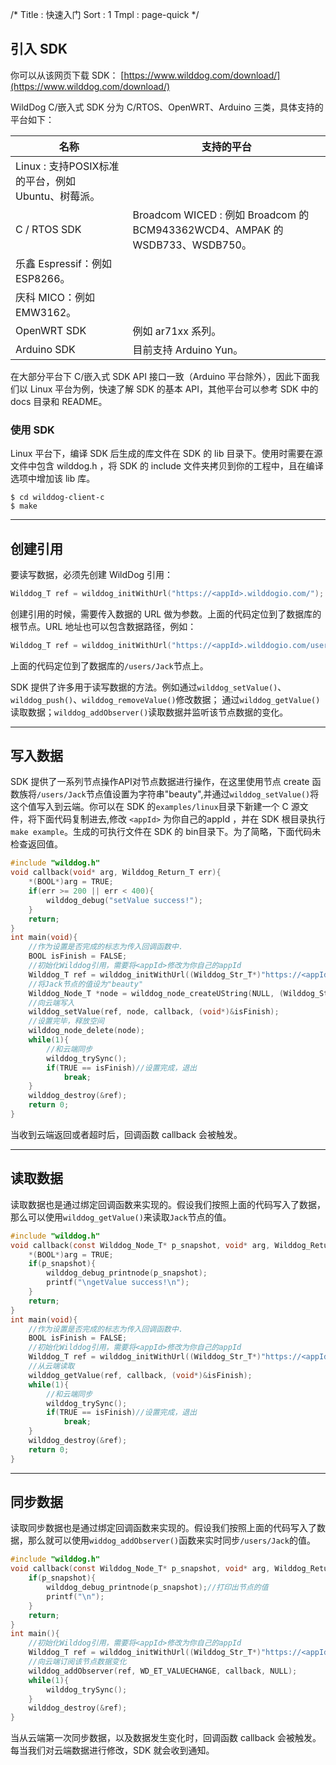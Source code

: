/*
Title : 快速入门
Sort : 1
Tmpl : page-quick
*/

## 引入 SDK

你可以从该网页下载 SDK： [https://www.wilddog.com/download/](https://www.wilddog.com/download/)

WildDog C/嵌入式 SDK 分为 C/RTOS、OpenWRT、Arduino 三类，具体支持的平台如下：

名称 | 支持的平台
---- | ----
 | Linux : 支持POSIX标准的平台，例如 Ubuntu、树莓派。
C / RTOS SDK | Broadcom WICED : 例如 Broadcom 的 BCM943362WCD4、AMPAK 的 WSDB733、WSDB750。
 | 乐鑫 Espressif：例如 ESP8266。
 | 庆科 MICO：例如 EMW3162。
OpenWRT SDK | 例如 ar71xx 系列。
Arduino SDK | 目前支持 Arduino Yun。

在大部分平台下 C/嵌入式 SDK API 接口一致（Arduino 平台除外），因此下面我们以 Linux 平台为例，快速了解 SDK 的基本 API，其他平台可以参考 SDK 中的 docs 目录和 README。

### 使用 SDK

Linux 平台下，编译 SDK 后生成的库文件在 SDK 的 lib 目录下。使用时需要在源文件中包含 wilddog.h ，将 SDK 的 include 文件夹拷贝到你的工程中，且在编译选项中增加该 lib 库。

	$ cd wilddog-client-c
	$ make 

<hr>

## 创建引用

要读写数据，必须先创建 WildDog 引用：
```c
Wilddog_T ref = wilddog_initWithUrl("https://<appId>.wilddogio.com/");
```
创建引用的时候，需要传入数据的 URL 做为参数。上面的代码定位到了数据库的根节点。URL 地址也可以包含数据路径，例如：
```c
Wilddog_T ref = wilddog_initWithUrl("https://<appId>.wilddogio.com/users/Jack");
```
上面的代码定位到了数据库的`/users/Jack`节点上。

SDK 提供了许多用于读写数据的方法。例如通过`wilddog_setValue()`、`wilddog_push()`、`wilddog_removeValue()`修改数据； 通过`wilddog_getValue()`读取数据；`wilddog_addObserver()`读取数据并监听该节点数据的变化。

<hr>

## 写入数据

SDK 提供了一系列节点操作API对节点数据进行操作，在这里使用节点 create 函数族将`/users/Jack`节点值设置为字符串"beauty",并通过`wilddog_setValue()`将这个值写入到云端。你可以在 SDK 的`examples/linux`目录下新建一个 C 源文件，将下面代码复制进去,修改 `<appId>` 为你自己的appId ，并在 SDK 根目录执行`make example`。生成的可执行文件在 SDK 的 bin目录下。为了简略，下面代码未检查返回值。
```c
#include "wilddog.h"
void callback(void* arg, Wilddog_Return_T err){
	*(BOOL*)arg = TRUE;
    if(err >= 200 || err < 400){
        wilddog_debug("setValue success!");
    }
    return;
}
int main(void){
	//作为设置是否完成的标志为传入回调函数中.
	BOOL isFinish = FALSE;
	//初始化Wilddog引用，需要将<appId>修改为你自己的appId
	Wilddog_T ref = wilddog_initWithUrl((Wilddog_Str_T*)"https://<appId>.wilddogio.com/users/Jack");
	//将Jack节点的值设为"beauty"
	Wilddog_Node_T *node = wilddog_node_createUString(NULL, (Wilddog_Str_T*)"beauty");
	//向云端写入
	wilddog_setValue(ref, node, callback, (void*)&isFinish);
	//设置完毕，释放空间
	wilddog_node_delete(node);
	while(1){
		//和云端同步
		wilddog_trySync();
		if(TRUE == isFinish)//设置完成，退出
			break;
	}
	wilddog_destroy(&ref);
	return 0;
}
```
当收到云端返回或者超时后，回调函数 callback 会被触发。

<hr>

## 读取数据

读取数据也是通过绑定回调函数来实现的。假设我们按照上面的代码写入了数据，那么可以使用`wilddog_getValue()`来读取`Jack`节点的值。
```c
#include "wilddog.h"
void callback(const Wilddog_Node_T* p_snapshot, void* arg, Wilddog_Return_T err){
    *(BOOL*)arg = TRUE;
    if(p_snapshot){
        wilddog_debug_printnode(p_snapshot);
		printf("\ngetValue success!\n");
	}
    return;
}
int main(void){
	//作为设置是否完成的标志为传入回调函数中.
	BOOL isFinish = FALSE;
	//初始化Wilddog引用，需要将<appId>修改为你自己的appId
	Wilddog_T ref = wilddog_initWithUrl((Wilddog_Str_T*)"https://<appId>.wilddogio.com/users/Jack");
	//从云端读取
	wilddog_getValue(ref, callback, (void*)&isFinish);
	while(1){
		//和云端同步
		wilddog_trySync();
		if(TRUE == isFinish)//设置完成，退出
			break;
	}
	wilddog_destroy(&ref);
	return 0;
}
```
<hr>

## 同步数据

读取同步数据也是通过绑定回调函数来实现的。假设我们按照上面的代码写入了数据，那么就可以使用`widdog_addObserver()`函数来实时同步`/users/Jack`的值。
```c
#include "wilddog.h"
void callback(const Wilddog_Node_T* p_snapshot, void* arg, Wilddog_Return_T err){
    if(p_snapshot){
    	wilddog_debug_printnode(p_snapshot);//打印出节点的值
    	printf("\n");
    }
    return;
}
int main(){
	//初始化Wilddog引用，需要将<appId>修改为你自己的appId
	Wilddog_T ref = wilddog_initWithUrl((Wilddog_Str_T*)"https://<appId>.wilddogio.com/users/Jack");
	//向云端订阅该节点数据变化
	wilddog_addObserver(ref, WD_ET_VALUECHANGE, callback, NULL);
	while(1){
		wilddog_trySync();
	}
	wilddog_destroy(&ref);
}
```
当从云端第一次同步数据，以及数据发生变化时，回调函数 callback 会被触发。每当我们对云端数据进行修改，SDK 就会收到通知。

